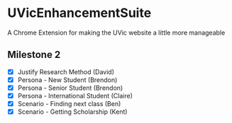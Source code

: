 # UVicEnhancementSuite

A Chrome Extension for making the UVic website a little more manageable

## Milestone 2

* [x] Justify Research Method (David)
* [x] Persona - New Student (Brendon)
* [x] Persona - Senior Student (Brendon)
* [x] Persona - International Student (Claire)
* [x] Scenario - Finding next class (Ben)
* [x] Scenario - Getting Scholarship (Kent)

